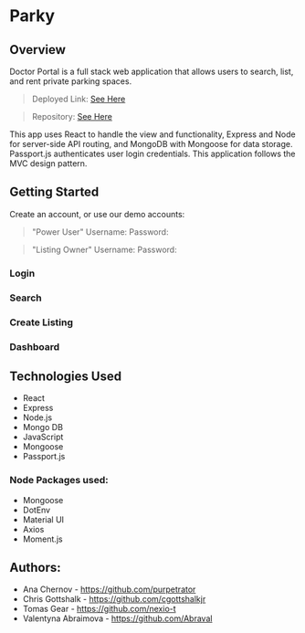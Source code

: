 # Parky

## Overview

Doctor Portal is a full stack web application that allows users to search, list, and rent private parking spaces.

> Deployed Link: [See Here](https://parky-app.herokuapp.com/)

> Repository: [See Here](https://github.com/Abraval/Parky)

This app uses React to handle the view and functionality, Express and Node for server-side API routing, and MongoDB with Mongoose for data storage. Passport.js authenticates user login credentials. This application follows the MVC design pattern.

## Getting Started

Create an account, or use our demo accounts:

> "Power User"
> Username:
> Password:

> "Listing Owner"
> Username:
> Password:

### Login

### Search

### Create Listing

### Dashboard

## Technologies Used

- React
- Express
- Node.js
- Mongo DB
- JavaScript
- Mongoose
- Passport.js

### Node Packages used:

- Mongoose
- DotEnv
- Material UI
- Axios
- Moment.js

## Authors:

- Ana Chernov - https://github.com/purpetrator
- Chris Gottshalk - https://github.com/cgottshalkjr
- Tomas Gear - https://github.com/nexio-t
- Valentyna Abraimova - https://github.com/Abraval

